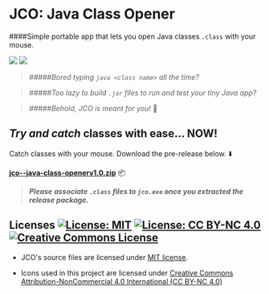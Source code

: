 # JCO: Java Class Opener
####Simple portable app that lets you open Java classes `.class` with your mouse.
 
![](https://reposs.herokuapp.com/?path=raymelon/jco--java-class-opener)
![](https://codeship.com/projects/192622/status?branch=master)

>#####*Bored typing `java <class name>` all the time?*

>#####*Too lazy to build `.jar` files to run and test your tiny Java app?*

>#####*Behold, JCO is meant for you!* :dizzy:

## *Try and catch* classes with ease... NOW!
Catch classes with your mouse. Download the pre-release below. :arrow_down:

**[jco--java-class-openerv1.0.zip](https://github.com/raymelon/jco--java-class-opener/releases/tag/1.0)** :package:

> ***Please associate `.class` files to `jco.exe` once you extracted the release package.***

## Licenses [![License: MIT](https://img.shields.io/badge/License-MIT-yellow.svg?style=flat-square)](https://opensource.org/licenses/MIT) [![License: CC BY-NC 4.0](https://img.shields.io/badge/License-CC%20BY--NC%204.0-lightgrey.svg?style=flat-square)](http://creativecommons.org/licenses/by-nc/4.0/) <a rel="license" href="http://creativecommons.org/licenses/by-nc/4.0/"><img alt="Creative Commons License" style="border-width:0" src="https://i.creativecommons.org/l/by-nc/4.0/88x31.png" /></a>

- JCO's source files are licensed under [MIT license](https://github.com/raymelon/jco--java-class-opener/blob/master/LICENSE.md). 

- Icons used in this project are licensed under [Creative Commons Attribution-NonCommercial 4.0 International (CC BY-NC 4.0)](https://github.com/raymelon/jco--java-class-opener/blob/master/LICENSE-icons.md)
